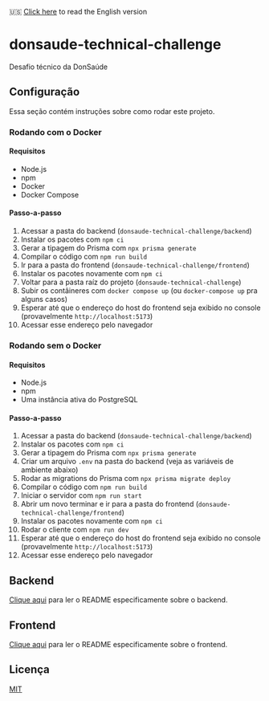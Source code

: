 🇺🇸 [Click here](./README.md) to read the English version

# donsaude-technical-challenge

Desafio técnico da DonSaúde

## Configuração
Essa seção contém instruções sobre como rodar este projeto.

### Rodando com o Docker
#### Requisitos
- Node.js
- npm
- Docker
- Docker Compose

#### Passo-a-passo
1. Acessar a pasta do backend (`donsaude-technical-challenge/backend`)
2. Instalar os pacotes com `npm ci`
3. Gerar a tipagem do Prisma com `npx prisma generate`
4. Compilar o código com `npm run build`
5. Ir para a pasta do frontend (`donsaude-technical-challenge/frontend`)
6. Instalar os pacotes novamente com `npm ci`
7. Voltar para a pasta raíz do projeto (`donsaude-technical-challenge`)
8. Subir os contâineres com `docker compose up` (ou `docker-compose up` pra alguns casos)
9. Esperar até que o endereço do host do frontend seja exibido no console (provavelmente `http://localhost:5173`)
10. Acessar esse endereço pelo navegador

### Rodando sem o Docker
#### Requisitos
- Node.js
- npm
- Uma instância ativa do PostgreSQL

#### Passo-a-passo
1. Acessar a pasta do backend (`donsaude-technical-challenge/backend`)
2. Instalar os pacotes com `npm ci`
3. Gerar a tipagem do Prisma com `npx prisma generate`
4. Criar um arquivo `.env` na pasta do backend (veja as variáveis de ambiente abaixo)
5. Rodar as migrations do Prisma com `npx prisma migrate deploy`
6. Compilar o código com `npm run build`
7. Iniciar o servidor com `npm run start`
8. Abrir um novo terminar e ir para a pasta do frontend (`donsaude-technical-challenge/frontend`)
9. Instalar os pacotes novamente com `npm ci`
10. Rodar o cliente com `npm run dev`
11. Esperar até que o endereço do host do frontend seja exibido no console (provavelmente `http://localhost:5173`)
12. Acessar esse endereço pelo navegador

## Backend
[Clique aqui](./backend/README_pt-br.md) para ler o README especificamente sobre o backend.

## Frontend
[Clique aqui](./frontend/README_pt-br.md) para ler o README especificamente sobre o frontend.

## Licença
[MIT](./LICENSE)
